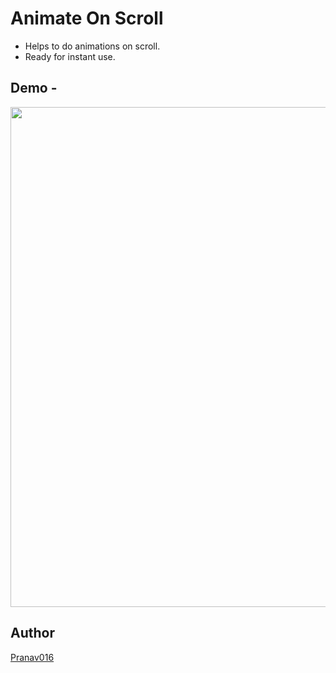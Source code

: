 # Animate On Scroll

-   Helps to do animations on scroll.
-   Ready for instant use.

## Demo -

<div align="center">
 <img src="https://s3.gifyu.com/images/We-Work-Google-Chrome-2021-05-28.gif" width=800px/>
</div>

## Author

[Pranav016](https://github.com/Pranav016)
